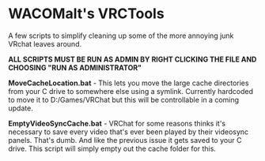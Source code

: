 # WACOMalt's VRCTools
A few scripts to simplify cleaning up some of the more annoying junk VRchat leaves around.

__ALL SCRIPTS MUST BE RUN AS ADMIN BY RIGHT CLICKING THE FILE AND CHOOSING "RUN AS ADMINISTRATOR"__

**MoveCacheLocation.bat** - This lets you move the large cache directories from your C drive to somewhere else using a symlink. Currently hardcoded to move it to D:/Games/VRChat but this will be controllable in a coming update.

**EmptyVideoSyncCache.bat** - VRChat for some reasons thinks it's necessary to save every video that's ever been played by their videosync panels. That's dumb. And like the previous issue it gets saved to your C drive. This script will simply empty out the cache folder for this.
